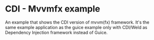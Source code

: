 
# CDI - Mvvmfx example

An example that shows the CDI version of mvvm(fx) framework. It's the 
same example application as the guice example only with CDI/Weld as Dependency Injection framework instead of Guice.